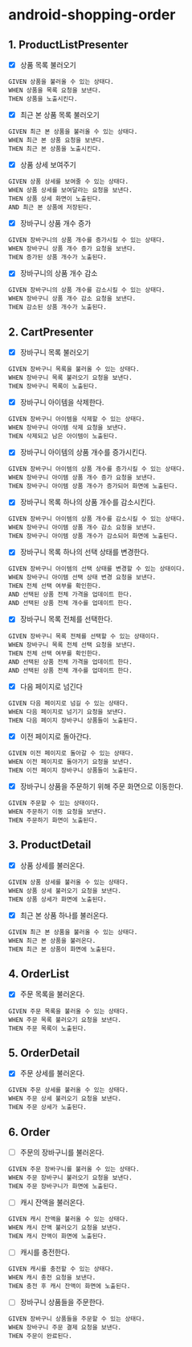 # android-shopping-order

## 1. ProductListPresenter

- [x] 상품 목록 불러오기

```Gherkin
GIVEN 상품을 불러올 수 있는 상태다. 
WHEN 상품을 목록 요청을 보낸다.
THEN 상품을 노출시킨다.
```

- [x] 최근 본 상품 목록 불러오기

```Gherkin
GIVEN 최근 본 상품을 불러올 수 있는 상태다.
WHEN 최근 본 상품 요청을 보낸다.
THEN 최근 본 상품을 노출시킨다.
```

- [x] 상품 상세 보여주기

```Gherkin
GIVEN 상품 상세를 보여줄 수 있는 상태다.
WHEN 상품 상세를 보여달라는 요청을 보낸다.
THEN 상품 상세 화면이 노출된다.
AND 최근 본 상품에 저장된다.
```

- [x] 장바구니 상품 개수 증가

```Gherkin
GIVEN 장바구니의 상품 개수를 증가시킬 수 있는 상태다. 
WHEN 장바구니 상품 개수 증가 요청을 보낸다.
THEN 증가된 상품 개수가 노출된다.
```

- [x] 장바구니의 상품 개수 감소

```Gherkin
GIVEN 장바구니의 상품 개수를 감소시킬 수 있는 상태다. 
WHEN 장바구니 상품 개수 감소 요청을 보낸다.
THEN 감소된 상품 개수가 노출된다.
```

## 2. CartPresenter

- [x] 장바구니 목록 불러오기

```Gherkin
GIVEN 장바구니 목록을 불러올 수 있는 상태다. 
WHEN 장바구니 목록 불러오기 요청을 보낸다.
THEN 장바구니 목록이 노출된다.
```

- [x] 장바구니 아이템을 삭제한다.

```Gherkin
GIVEN 장바구니 아이템을 삭제할 수 있는 상태다.
WHEN 장바구니 아이템 삭제 요청을 보낸다.
THEN 삭제되고 남은 아이템이 노출된다.
```

- [x] 장바구니 아이템의 상품 개수를 증가시킨다.

```Gherkin
GIVEN 장바구니 아이템의 상품 개수를 증가시킬 수 있는 상태다.
WHEN 장바구니 아이템 상품 개수 증가 요청을 보낸다.
THEN 장바구니 아이템 상품 개수가 증가되어 화면에 노출된다.
```

- [x] 장바구니 목록 하나의 상품 개수를 감소시킨다.

```Gherkin
GIVEN 장바구니 아이템의 상품 개수를 감소시킬 수 있는 상태다.
WHEN 장바구니 아이템 상품 개수 감소 요청을 보낸다.
THEN 장바구니 아이템 상품 개수가 감소되어 화면에 노출된다.
```

- [x] 장바구니 목록 하나의 선택 상태를 변경한다.

```Gherkin
GIVEN 장바구니 아이템의 선택 상태를 변경할 수 있는 상태이다.
WHEN 장바구니 아이템 선택 상태 변경 요청을 보낸다.
THEN 전체 선택 여부를 확인한다.
AND 선택된 상품 전체 가격을 업데이트 한다.
AND 선택된 상품 전체 개수를 업데이트 한다.
```

- [x] 장바구니 목록 전체를 선택한다.

```Gherkin
GIVEN 장바구니 목록 전체를 선택할 수 있는 상태이다.
WHEN 장바구니 목록 전체 선택 요청을 보낸다.
THEN 전체 선택 여부를 확인한다.
AND 선택된 상품 전체 가격을 업데이트 한다.
AND 선택된 상품 전체 개수를 업데이트 한다.
```

- [x] 다음 페이지로 넘긴다

```Gherkin
GIVEN 다음 페이지로 넘길 수 있는 상태다.
WHEN 다음 페이지로 넘기기 요청을 보낸다.
THEN 다음 페이지 장바구니 상품들이 노출된다.
```

- [x] 이전 페이지로 돌아간다.

```Gherkin
GIVEN 이전 페이지로 돌아갈 수 있는 상태다.
WHEN 이전 페이지로 돌아가기 요청을 보낸다.
THEN 이전 페이지 장바구니 상품들이 노출된다.
```

- [x] 장바구니 상품을 주문하기 위해 주문 화면으로 이동한다.

```Gherkin
GIVEN 주문할 수 있는 상태이다.
WHEN 주문하기 이동 요청을 보낸다.
THEN 주문하기 화면이 노출된다.
```

## 3. ProductDetail

- [x] 상품 상세를 불러온다.

```Gherkin
GIVEN 상품 상세를 불러올 수 있는 상태다.
WHEN 상품 상세 불러오기 요청을 보낸다.
THEN 상품 상세가 화면에 노출된다.
```

- [x] 최근 본 상품 하나를 불러온다.

```Gherkin
GIVEN 최근 본 상품을 불러올 수 있는 상태다.
WHEN 최근 본 상품을 불러온다.
THEN 최근 본 상품이 화면에 노출된다.
```

## 4. OrderList

- [x] 주문 목록을 불러온다.

```Gherkin
GIVEN 주문 목록을 불러올 수 있는 상태다.
WHEN 주문 목록 불러오기 요청을 보낸다.
THEN 주문 목록이 노출된다.
```

## 5. OrderDetail

- [x] 주문 상세를 불러온다.

```Gherkin
GIVEN 주문 상세를 불러올 수 있는 상태다.
WHEN 주문 상세 불러오기 요청을 보낸다.
THEN 주문 상세가 노출된다.
```

## 6. Order

- [ ] 주문의 장바구니를 불러온다.

```Gherkin
GIVEN 주문 장바구니를 불러올 수 있는 상태다.
WHEN 주문 장바구니 불러오기 요청을 보낸다.
THEN 주문 장바구니가 화면에 노출된다.
```

- [ ] 캐시 잔액을 불러온다.

```Gherkin
GIVEN 캐시 잔액을 불러올 수 있는 상태다.
WHEN 캐시 잔액 불러오기 요청을 보낸다.
THEN 캐시 잔액이 화면에 노출된다.
```

- [ ] 캐시를 충전한다.

```Gherkin
GIVEN 캐시를 충전할 수 있는 상태다.
WHEN 캐시 충전 요청을 보낸다.
THEN 충전 후 캐시 잔액이 화면에 노출된다.
```

- [ ] 장바구니 상품들을 주문한다.

```Gherkin
GIVEN 장바구니 상품들을 주문할 수 있는 상태다.
WHEN 장바구니 주문 결제 요청을 보낸다.
THEN 주문이 완료된다.
```